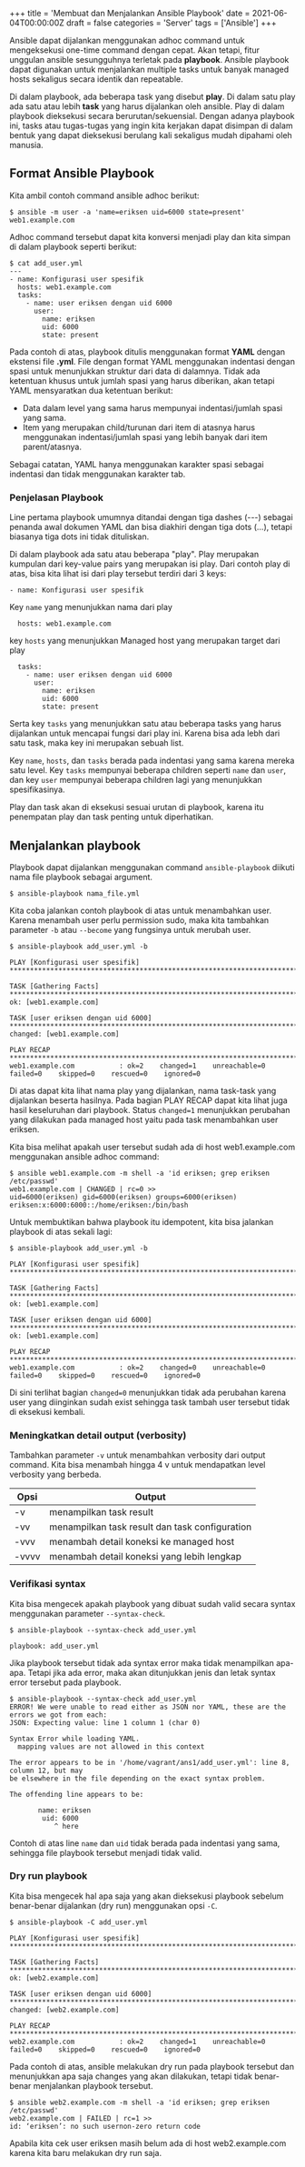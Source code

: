 +++
title = 'Membuat dan Menjalankan Ansible Playbook'
date = 2021-06-04T00:00:00Z
draft = false
categories = 'Server'
tags = ['Ansible']
+++

Ansible dapat dijalankan menggunakan adhoc command untuk mengeksekusi one-time command dengan cepat. Akan tetapi, fitur unggulan ansible sesungguhnya terletak pada **playbook**. Ansible playbook dapat digunakan untuk menjalankan multiple tasks untuk banyak managed hosts sekaligus secara identik dan repeatable.

Di dalam playbook, ada beberapa task yang disebut **play**. Di dalam satu play ada satu atau lebih **task** yang harus dijalankan oleh ansible. Play di dalam playbook dieksekusi secara berurutan/sekuensial. Dengan adanya playbook ini, tasks atau tugas-tugas yang ingin kita kerjakan dapat disimpan di dalam bentuk yang dapat dieksekusi berulang kali sekaligus mudah dipahami oleh manusia.

## Format Ansible Playbook
Kita ambil contoh command ansible adhoc berikut:
```
$ ansible -m user -a 'name=eriksen uid=6000 state=present' web1.example.com
```

Adhoc command tersebut dapat kita konversi menjadi play dan kita simpan di dalam playbook seperti berikut:
```
$ cat add_user.yml
---
- name: Konfigurasi user spesifik
  hosts: web1.example.com
  tasks:
    - name: user eriksen dengan uid 6000
      user:
        name: eriksen
        uid: 6000
        state: present
```

Pada contoh di atas, playbook ditulis menggunakan format **YAML** dengan ekstensi file **.yml**. File dengan format YAML menggunakan indentasi dengan spasi untuk menunjukkan struktur dari data di dalamnya. Tidak ada ketentuan khusus untuk jumlah spasi yang harus diberikan, akan tetapi YAML mensyaratkan dua ketentuan berikut:
- Data dalam level yang sama harus mempunyai indentasi/jumlah spasi yang sama.
- Item yang merupakan child/turunan dari item di atasnya harus menggunakan indentasi/jumlah spasi yang lebih banyak dari item parent/atasnya.

Sebagai catatan, YAML hanya menggunakan karakter spasi sebagai indentasi dan tidak menggunakan karakter tab.

### Penjelasan Playbook
Line pertama playbook umumnya ditandai dengan tiga dashes (---) sebagai penanda awal dokumen YAML dan bisa diakhiri dengan tiga dots (...), tetapi biasanya tiga dots ini tidak dituliskan.

Di dalam playbook ada satu atau beberapa "play". Play merupakan kumpulan dari key-value pairs yang merupakan isi play. Dari contoh play di atas, bisa kita lihat isi dari play tersebut terdiri dari 3 keys:
```
- name: Konfigurasi user spesifik
```
Key `name` yang menunjukkan nama dari play
```
  hosts: web1.example.com
```
key `hosts` yang menunjukkan Managed host yang merupakan target dari play
```
  tasks:
    - name: user eriksen dengan uid 6000
      user:
        name: eriksen
        uid: 6000
        state: present
```
Serta key `tasks` yang menunjukkan satu atau beberapa tasks yang harus dijalankan untuk mencapai fungsi dari play ini. Karena bisa ada lebh dari satu task, maka key ini merupakan sebuah list.

Key `name`, `hosts`, dan `tasks` berada pada indentasi yang sama karena mereka satu level. Key `tasks` mempunyai beberapa children seperti `name` dan `user`, dan key `user` mempunyai beberapa children lagi yang menunjukkan spesifikasinya.

Play dan task akan di eksekusi sesuai urutan di playbook, karena itu penempatan play dan task penting untuk diperhatikan.

## Menjalankan playbook
Playbook dapat dijalankan menggunakan command `ansible-playbook` diikuti nama file playbook sebagai argument.
```
$ ansible-playbook nama_file.yml
```
Kita coba jalankan contoh playbook di atas untuk menambahkan user. Karena menambah user perlu permission sudo, maka kita tambahkan parameter `-b` atau `--become` yang fungsinya untuk merubah user.
```
$ ansible-playbook add_user.yml -b

PLAY [Konfigurasi user spesifik] ***************************************************************************************

TASK [Gathering Facts] *************************************************************************************************
ok: [web1.example.com]

TASK [user eriksen dengan uid 6000] ************************************************************************************
changed: [web1.example.com]

PLAY RECAP *************************************************************************************************************
web1.example.com           : ok=2    changed=1    unreachable=0    failed=0    skipped=0    rescued=0    ignored=0
```

Di atas dapat kita lihat nama play yang dijalankan, nama task-task yang dijalankan beserta hasilnya. Pada bagian PLAY RECAP dapat kita lihat juga hasil keseluruhan dari playbook. Status `changed=1` menunjukkan perubahan yang dilakukan pada managed host yaitu pada task menambahkan user eriksen.

Kita bisa melihat apakah user tersebut sudah ada di host web1.example.com menggunakan ansible adhoc command:
```
$ ansible web1.example.com -m shell -a 'id eriksen; grep eriksen /etc/passwd'
web1.example.com | CHANGED | rc=0 >>
uid=6000(eriksen) gid=6000(eriksen) groups=6000(eriksen)
eriksen:x:6000:6000::/home/eriksen:/bin/bash
```

Untuk membuktikan bahwa playbook itu idempotent, kita bisa jalankan playbook di atas sekali lagi:
```
$ ansible-playbook add_user.yml -b

PLAY [Konfigurasi user spesifik] ***************************************************************************************

TASK [Gathering Facts] *************************************************************************************************
ok: [web1.example.com]

TASK [user eriksen dengan uid 6000] ************************************************************************************
ok: [web1.example.com]

PLAY RECAP *************************************************************************************************************
web1.example.com           : ok=2    changed=0    unreachable=0    failed=0    skipped=0    rescued=0    ignored=0
```
Di sini terlihat bagian `changed=0` menunjukkan tidak ada perubahan karena user yang diinginkan sudah exist sehingga task tambah user tersebut tidak di eksekusi kembali.

### Meningkatkan detail output (verbosity)
Tambahkan parameter `-v` untuk menambahkan verbosity dari output command. Kita bisa menambah hingga 4 v untuk mendapatkan level verbosity yang berbeda.

| Opsi | Output |
| --- | --- |
| -v | menampilkan task result |
| -vv | menampilkan task result dan task configuration |
| -vvv | menambah detail koneksi ke managed host |
| -vvvv | menambah detail koneksi yang lebih lengkap |

### Verifikasi syntax
Kita bisa mengecek apakah playbook yang dibuat sudah valid secara syntax menggunakan parameter `--syntax-check`.
```
$ ansible-playbook --syntax-check add_user.yml

playbook: add_user.yml
```
Jika playbook tersebut tidak ada syntax error maka tidak menampilkan apa-apa. Tetapi jika ada error, maka akan ditunjukkan jenis dan letak syntax error tersebut pada playbook.
```
$ ansible-playbook --syntax-check add_user.yml
ERROR! We were unable to read either as JSON nor YAML, these are the errors we got from each:
JSON: Expecting value: line 1 column 1 (char 0)

Syntax Error while loading YAML.
  mapping values are not allowed in this context

The error appears to be in '/home/vagrant/ans1/add_user.yml': line 8, column 12, but may
be elsewhere in the file depending on the exact syntax problem.

The offending line appears to be:

       name: eriksen
        uid: 6000
           ^ here
```
Contoh di atas line `name` dan `uid` tidak berada pada indentasi yang sama, sehingga file playbook tersebut menjadi tidak valid.

### Dry run playbook
Kita bisa mengecek hal apa saja yang akan dieksekusi playbook sebelum benar-benar dijalankan (dry run) menggunakan opsi `-C`.
```
$ ansible-playbook -C add_user.yml

PLAY [Konfigurasi user spesifik] ***************************************************************************************

TASK [Gathering Facts] *************************************************************************************************
ok: [web2.example.com]

TASK [user eriksen dengan uid 6000] ************************************************************************************
changed: [web2.example.com]

PLAY RECAP *************************************************************************************************************
web2.example.com           : ok=2    changed=1    unreachable=0    failed=0    skipped=0    rescued=0    ignored=0
```
Pada contoh di atas, ansible melakukan dry run pada playbook tersebut dan menunjukkan apa saja changes yang akan dilakukan, tetapi tidak benar-benar menjalankan playbook tersebut.
```
$ ansible web2.example.com -m shell -a 'id eriksen; grep eriksen /etc/passwd'
web2.example.com | FAILED | rc=1 >>
id: ‘eriksen’: no such usernon-zero return code
```
Apabila kita cek user eriksen masih belum ada di host web2.example.com karena kita baru melakukan dry run saja.